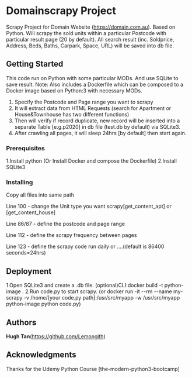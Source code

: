 # Domainscrapy Project

Scrapy Project for Domain Website (https://domain.com.au). Based on Python. Will scrapy the sold units within a particular Postcode with particular result page (20 by default). All search result (inc. Soldprice, Address, Beds, Baths, Carpark, Space, URL) will be saved into db file. 

## Getting Started

This code run on Python with some particular MODs. And use SQLite to save result. 
Note: Also includes a Dockerfile which can be composed to a Docker image based on Python:3 with necessary MODs.

1. Specify the Postcode and Page range you want to scrapy
2. It will extract data from HTML Requests (search for Apartment or House&Townhouse has two different functions)
3. Then will verify if record duplicate, new record will be inserted into a separate Table [e.g.p2020] in db file (test.db by default) via SQLite3. 
4. After crawling all pages, it will sleep 24hrs [by default] then start again.

### Prerequisites

1.Install python (Or Install Docker and compose the Dockerfile)
2.Install SQLite3

### Installing

Copy all files into same path

Line 100 - change the Unit type you want scrapy[get_content_apt] or [get_content_house]

Line 86/87 - define the postcode and page range

Line 112 - define the scrapy frequency between pages

Line 123 - define the scrapy code run daily or ....(default is 86400 seconds=24hrs)

## Deployment

1.Open SQLite3 and create a .db file.
(optional)CLI:docker build -t python-image .
2.Run code.py to start scrapy. (or docker run -it --rm --name my-scrapy -v /home/[your code.py path]:/usr/src/myapp -w /usr/src/myapp python-image python code.py)

## Authors

**Hugh Tan**(https://github.com/Lemongith)

## Acknowledgments

Thanks for the Udemy Python Course [the-modern-python3-bootcamp]
